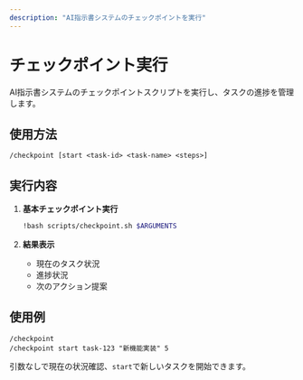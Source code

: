 ```yaml
---
description: "AI指示書システムのチェックポイントを実行"
---
```


# チェックポイント実行

AI指示書システムのチェックポイントスクリプトを実行し、タスクの進捗を管理します。

## 使用方法

```
/checkpoint [start <task-id> <task-name> <steps>]
```

## 実行内容

1. **基本チェックポイント実行**
   ```bash
   !bash scripts/checkpoint.sh $ARGUMENTS
   ```

2. **結果表示**
   - 現在のタスク状況
   - 進捗状況
   - 次のアクション提案

## 使用例

```
/checkpoint
/checkpoint start task-123 "新機能実装" 5
```

引数なしで現在の状況確認、`start`で新しいタスクを開始できます。
